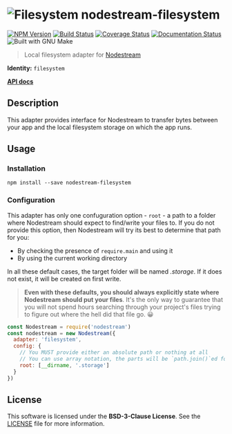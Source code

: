 [npm-badge]: https://badge.fury.io/js/nodestream-filesystem.svg
[npm-url]: https://npmjs.org/package/nodestream-filesystem
[travis-badge]: https://travis-ci.org/nodestream/nodestream-filesystem.svg
[travis-url]: https://travis-ci.org/nodestream/nodestream-filesystem
[coveralls-badge]: https://img.shields.io/coveralls/nodestream/nodestream-filesystem.svg
[coveralls-url]: https://coveralls.io/r/nodestream/nodestream-filesystem
[inch-badge]: http://inch-ci.org/github/nodestream/nodestream-filesystem.svg
[inch-url]: http://inch-ci.org/github/nodestream/nodestream-filesystem
[make-badge]: https://img.shields.io/badge/built%20with-GNU%20Make-brightgreen.svg
[apidocs-url]: https://nodestream.github.io/nodestream-filesystem
[nodestream-url]: https://github.com/nodestream/nodestream
[fs-icon]: https://cloud.githubusercontent.com/assets/3058150/13901081/d81b824c-ee17-11e5-8fbe-40eff40646f7.png

# ![Filesystem][fs-icon] nodestream-filesystem

[![NPM Version][npm-badge]][npm-url]
[![Build Status][travis-badge]][travis-url]
[![Coverage Status][coveralls-badge]][coveralls-url]
[![Documentation Status][inch-badge]][inch-url]
![Built with GNU Make][make-badge]

> Local filesystem adapter for [Nodestream][nodestream-url]

**Identity:** `filesystem`

[**API docs**][apidocs-url]

## Description

This adapter provides interface for Nodestream to transfer bytes between your app and the local filesystem storage on which the app runs.

## Usage

### Installation

`npm install --save nodestream-filesystem`

### Configuration

This adapter has only one confuguration option - `root` - a path to a folder where Nodestream should expect to find/write your files to. If you do not provide this option, then Nodestream will try its best to determine that path for you:

- By checking the presence of `require.main` and using it
- By using the current working directory

In all these default cases, the target folder will be named *.storage*. If it does not exist, it will be created on first write.

> **Even with these defaults, you should always explicitly state where Nodestream should put your files**. It's the only way to guarantee that you will not spend hours searching through your project's files trying to figure out where the hell did that file go. 😀

```js
const Nodestream = require('nodestream')
const nodestream = new Nodestream({
  adapter: 'filesystem',
  config: {
    // You MUST provide either an absolute path or nothing at all
    // You can use array notation, the parts will be `path.join()`ed for you
    root: [__dirname, '.storage']
  }
})
```

## License

This software is licensed under the **BSD-3-Clause License**. See the [LICENSE](LICENSE) file for more information.
